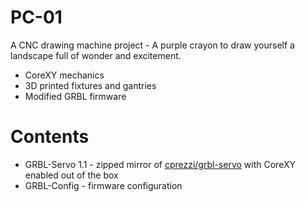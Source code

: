 # PC-01
A CNC drawing machine project - A purple crayon to draw yourself a landscape full of wonder and excitement.
- CoreXY mechanics
- 3D printed fixtures and gantries
- Modified GRBL firmware

# Contents 
- GRBL-Servo 1.1 - zipped mirror of [cprezzi/grbl-servo](https://github.com/cprezzi/grbl-servo) with CoreXY enabled out of the box
- GRBL-Config - firmware configuration